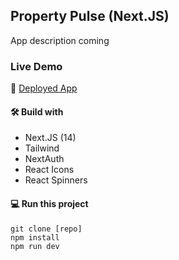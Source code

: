 ## Property Pulse (Next.JS)

App description coming

### Live Demo

🚀 [Deployed App](http://)

#### 🛠️ Build with

- Next.JS (14)
- Tailwind
- NextAuth
- React Icons
- React Spinners

#### 💻 Run this project

```
git clone [repo]
npm install
npm run dev
```
